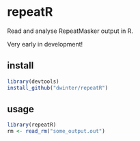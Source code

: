 # repeatR

Read and analyse RepeatMasker output in R. 

Very early in development!

## install

```r
library(devtools)
install_github("dwinter/repeatR")
```

## usage

```r
library(repeatR)
rm <- read_rm("some_output.out")
```
